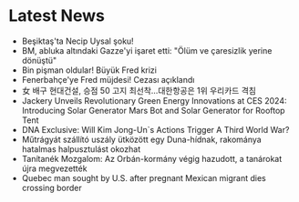 # Latest News
-  Beşiktaş'ta Necip Uysal şoku!
-  BM, abluka altındaki Gazze'yi işaret etti: "Ölüm ve çaresizlik yerine dönüştü"
-  Bin pişman oldular! Büyük Fred krizi
-  Fenerbahçe'ye Fred müjdesi! Cezası açıklandı
-  女 배구 현대건설, 승점 50 고지 최선착…대한항공은 1위 우리카드 격침
-  Jackery Unveils Revolutionary Green Energy Innovations at CES 2024: Introducing Solar Generator Mars Bot and Solar Generator for Rooftop Tent
-  DNA Exclusive: Will Kim Jong-Un`s Actions Trigger A Third World War?
-  Műtrágyát szállító uszály ütközött egy Duna-hídnak, rakománya hatalmas halpusztulást okozhat
-  Tanítanék Mozgalom: Az Orbán-kormány végig hazudott, a tanárokat újra megvezették
-  Quebec man sought by U.S. after pregnant Mexican migrant dies crossing border
